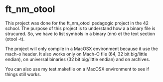 # ft_nm_otool

This project was done for the ft_nm_otool pedagogic project in the 42 school. The purpose of this project is to understand how a a binary file is strucured. So, we have to list symbols in a binary (nm) et the text section (otool -t).

The project will only compile in a MacOSX environment because it use the mach-o header. It also works only on Mach-O file (64, 32 bit big/little endian), on universal binaries (32 bit big/little endian) and on archives.

You can also use my test.makefile on a MacOSX environment to see if things still works.
